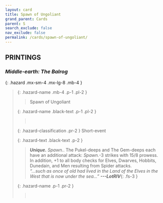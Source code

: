 ```yaml
---
layout: card
title: Spawn of Ungoliant
grand_parent: Cards
parent: S
search_exclude: false
nav_exclude: false
permalink: /cards/spawn-of-ungoliant/
---
```


## PRINTINGS


### _Middle-earth: The Balrog_

{: .hazard .mx-sm-4 .mx-lg-8 .mb-4 }
> {: .hazard-name .mb-4 .p-1 .pl-2 }
> > <div class="hazard-mp"></div>
> > <div class="card-name">Spawn of Ungoliant</div>
>
> {: .hazard-name .black-text .p-1 .pl-2 }
> > &nbsp;
>
> {: .hazard-classification .pr-2 }
> Short-event
>
> {: .hazard-text .black-text .p-2 }
> > _**Unique.**_ _Spawn._. The Pukel-deeps and The Gem-deeps each have an additional attack: _Spawn._-3 strikes with 15/8 prowess. In addition, +1 to all body checks for Elves, Dwarves, Hobbits, Dunedain, and Men resulting from Spider attacks. <br>_“...such as once of old had lived in the Land of the Elves in the West that is now under the sea...”_ ***---&#65279;LotRIV***{: .fs-3 } 
>
> {: .hazard-name .p-1 .pr-2 }
> > <div class="card-shield"></div>
> > <div class="card-corruption">&nbsp;</div>
